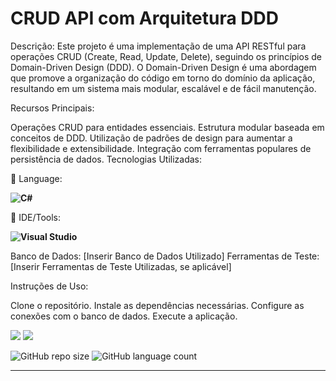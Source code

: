 #  CRUD API com Arquitetura DDD

Descrição:
Este projeto é uma implementação de uma API RESTful para operações CRUD (Create, Read, Update, Delete), seguindo os princípios de Domain-Driven Design (DDD). O Domain-Driven Design é uma abordagem que promove a organização do código em torno do domínio da aplicação, resultando em um sistema mais modular, escalável e de fácil manutenção.

Recursos Principais:

Operações CRUD para entidades essenciais.
Estrutura modular baseada em conceitos de DDD.
Utilização de padrões de design para aumentar a flexibilidade e extensibilidade.
Integração com ferramentas populares de persistência de dados.
Tecnologias Utilizadas:

<p align="left">
  🦄 Language: <strong> 
  
  ![C#](https://img.shields.io/badge/C%23-239120?style=for-the-badge&logo=c-sharp&logoColor=white)
  </strong>
</p>
<p align="left">
  💼 IDE/Tools: <strong>
  
  ![Visual Studio](https://img.shields.io/badge/Visual_Studio-5C2D91?style=for-the-badge&logo=visual%20studio&logoColor=white)
  
  </strong>
</p>

Banco de Dados: [Inserir Banco de Dados Utilizado]
Ferramentas de Teste: [Inserir Ferramentas de Teste Utilizadas, se aplicável]

Instruções de Uso:

Clone o repositório.
Instale as dependências necessárias.
Configure as conexões com o banco de dados.
Execute a aplicação.


<p align="left">

  <a href="https://www.linkedin.com/in/vitor-dietrich-69a3a8194/" alt="Linkedin">
  <img src="https://img.shields.io/badge/-Linkedin-0e76a8?style=flat-square&logo=Linkedin&logoColor=white&link=" /></a>

  <a href="https://www.instagram.com/vitor_dietrich/" alt="Instagram">
  <img src="https://img.shields.io/badge/-Instagram-DF0174?style=flat-square&labelColor=DF0174&logo=instagram&logoColor=white&link=LINK-DO-SEU-INSTAGRAM"/></a>
</p>  

![GitHub repo size](https://img.shields.io/github/repo-size/VitorDietrich-Coder/API_Domain_Driven_Design?style=for-the-badge)
![GitHub language count](https://img.shields.io/github/languages/count/VitorDietrich-Coder/API_Domain_Driven_Design?style=for-the-badge)


<hr>
